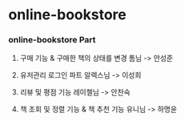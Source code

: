 # online-bookstore


### online-bookstore Part
1. 구매 기능 & 구매한 책의 상태를 변경 톰님 -> 안성준 

2. 유저관리 로그인 파트 알렉스님 -> 이성희

3. 리뷰 및 평점 기능 레이첼님 -> 안찬숙

4. 책 조회 및 정렬 기능 & 책 추천 기능 유니님 -> 하명윤